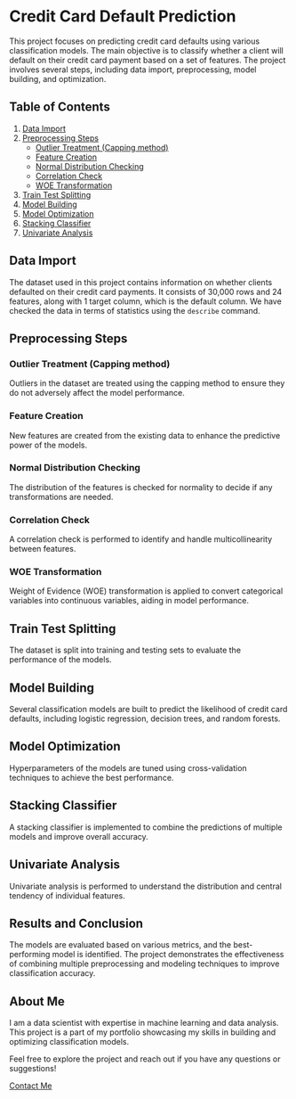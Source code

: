 # Credit Card Default Prediction

This project focuses on predicting credit card defaults using various classification models. The main objective is to classify whether a client will default on their credit card payment based on a set of features. The project involves several steps, including data import, preprocessing, model building, and optimization.

## Table of Contents

1. [Data Import](#data-import)
2. [Preprocessing Steps](#preprocessing-steps)
   - [Outlier Treatment (Capping method)](#outlier-treatment-capping-method)
   - [Feature Creation](#feature-creation)
   - [Normal Distribution Checking](#normal-distribution-checking)
   - [Correlation Check](#correlation-check)
   - [WOE Transformation](#woe-transformation)
3. [Train Test Splitting](#train-test-splitting)
4. [Model Building](#model-building)
5. [Model Optimization](#model-optimization)
6. [Stacking Classifier](#stacking-classifier)
7. [Univariate Analysis](#univariate-analysis)

## Data Import

The dataset used in this project contains information on whether clients defaulted on their credit card payments. It consists of 30,000 rows and 24 features, along with 1 target column, which is the default column. We have checked the data in terms of statistics using the `describe` command.

## Preprocessing Steps

### Outlier Treatment (Capping method)

Outliers in the dataset are treated using the capping method to ensure they do not adversely affect the model performance.

### Feature Creation

New features are created from the existing data to enhance the predictive power of the models.

### Normal Distribution Checking

The distribution of the features is checked for normality to decide if any transformations are needed.

### Correlation Check

A correlation check is performed to identify and handle multicollinearity between features.

### WOE Transformation

Weight of Evidence (WOE) transformation is applied to convert categorical variables into continuous variables, aiding in model performance.

## Train Test Splitting

The dataset is split into training and testing sets to evaluate the performance of the models.

## Model Building

Several classification models are built to predict the likelihood of credit card defaults, including logistic regression, decision trees, and random forests.

## Model Optimization

Hyperparameters of the models are tuned using cross-validation techniques to achieve the best performance.

## Stacking Classifier

A stacking classifier is implemented to combine the predictions of multiple models and improve overall accuracy.

## Univariate Analysis

Univariate analysis is performed to understand the distribution and central tendency of individual features.

## Results and Conclusion

The models are evaluated based on various metrics, and the best-performing model is identified. The project demonstrates the effectiveness of combining multiple preprocessing and modeling techniques to improve classification accuracy.

## About Me

I am a data scientist with expertise in machine learning and data analysis. This project is a part of my portfolio showcasing my skills in building and optimizing classification models.

Feel free to explore the project and reach out if you have any questions or suggestions!

[Contact Me](mailto:your.email@example.com)
